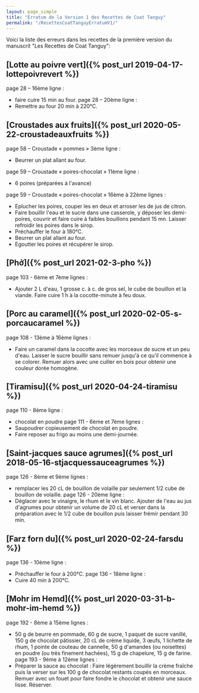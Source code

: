 ```yaml
---
layout: page_simple
title: "Erratum de la Version 1 des Recettes de Coat Tanguy"
permalink: "/RecettesCoatTanguyErratumV1/"
---
```


Voici la liste des erreurs dans les recettes de la première version du manuscrit "Les Recettes de Coat Tanguy":

##  [Lotte au poivre vert]({% post_url 2019-04-17-lottepoivrevert %})
page 28 – 16ème ligne :
* faire cuire 15 min au four.
page 28 – 20ème ligne :
* Remettre au four 20 min à 220°C.

##  [Croustades aux fruits]({% post_url 2020-05-22-croustadeauxfruits %})
page 58 – Croustade « pommes » 3ème ligne :
* Beurrer un plat allant au four.

page 59 – Croustade « poires-chocolat » 11ème ligne :
* 6 poires (préparées à l'avance)

page 59 – Croustade « poires-chocolat » 16ème à 22ème lignes :
* Eplucher les poires, couper les en deux et arroser les de jus de citron.
* Faire bouillir l'eau et le sucre dans une casserole, y déposer les demi-poires, couvrir et faire cuire à faibles bouillons pendant 15 mn. Laisser refroidir les poires dans le sirop.
* Préchauffer le four à 180°C.
* Beurrer un plat allant au four.
* Egoutter les poires et récupérer le sirop.

##  [Phở]({% post_url 2021-02-3-pho %})
page 103 - 6ème et 7ème lignes :
* Ajouter 2 L d'eau, 1 grosse c. à c. de gros sel, le cube de bouillon et la viande. Faire cuire 1 h à la cocotte-minute à feu doux.

##  [Porc au caramel]({% post_url 2020-02-05-s-porcaucaramel %})
page 108 - 13ème à 16ème lignes :
* Faire un caramel dans la cocotte avec les morceaux de sucre et un peu d'eau. Laisser le sucre bouillir sans remuer jusqu'à ce qu'il commence à se colorer. Remuer alors avec une cuiller en bois pour obtenir une couleur dorée homogène.

##  [Tiramisu]({% post_url 2020-04-24-tiramisu %})
page 110 - 8ème ligne :
* chocolat en poudre
page 111 - 6ème et 7ème lignes :
* Saupoudrer copieusement de chocolat en poudre.
* Faire reposer au frigo au moins une demi-journée.

##  [Saint-jacques sauce agrumes]({% post_url 2018-05-16-stjacquessauceagrumes %})
page 126 - 8ème et 9ème lignes :
* remplacer les 20 cL de bouillon de volaille par seulement 1/2 cube de bouillon de volaille.
page 126 - 20ème ligne :
* Déglacer avec le vinaigre, le rhum et le vin blanc. Ajouter de l'eau au jus d'agrumes pour obtenir un volume de 20 cL et verser dans la préparation avec le 1/2 cube de bouillon puis laisser frémir pendant 30 min.

##  [Farz forn du]({% post_url 2020-02-24-farsdu %})
page 136 - 10ème ligne :
* Préchauffer le four à 200°C.
page 136 - 18ème ligne :
* Cuire 40 min à 200°C.

##  [Mohr im Hemd]({% post_url 2020-03-31-b-mohr-im-hemd %})
page 192 - 8ème à 15ème lignes :
* 50 g de beurre en pommade, 60 g de sucre, 1 paquet de sucre vanillé, 150 g de chocolat pâtissier, 20 cL de crème liquide, 3 œufs, 1 lichette de rhum, 1 pointe de couteau de cannelle, 50 g d'amandes (ou noisettes) en poudre (ou très finement hachées), 15 g de chapelure, 15 g de farine.
page 193 - 9ème à 12ème lignes :
* Préparer la sauce au chocolat : Faire légèrement bouillir la crème fraîche puis la verser sur les 100 g de chocolat restants coupés en morceaux. Remuer avec un fouet pour faire fondre le chocolat et obtenir une sauce lisse. Réserver.
